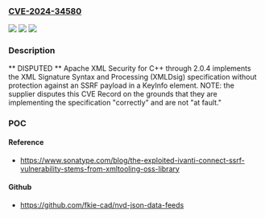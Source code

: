 ### [CVE-2024-34580](https://cve.mitre.org/cgi-bin/cvename.cgi?name=CVE-2024-34580)
![](https://img.shields.io/static/v1?label=Product&message=n%2Fa&color=blue)
![](https://img.shields.io/static/v1?label=Version&message=n%2Fa&color=blue)
![](https://img.shields.io/static/v1?label=Vulnerability&message=n%2Fa&color=brighgreen)

### Description

** DISPUTED ** Apache XML Security for C++ through 2.0.4 implements the XML Signature Syntax and Processing (XMLDsig) specification without protection against an SSRF payload in a KeyInfo element. NOTE: the supplier disputes this CVE Record on the grounds that they are implementing the specification "correctly" and are not "at fault."

### POC

#### Reference
- https://www.sonatype.com/blog/the-exploited-ivanti-connect-ssrf-vulnerability-stems-from-xmltooling-oss-library

#### Github
- https://github.com/fkie-cad/nvd-json-data-feeds


